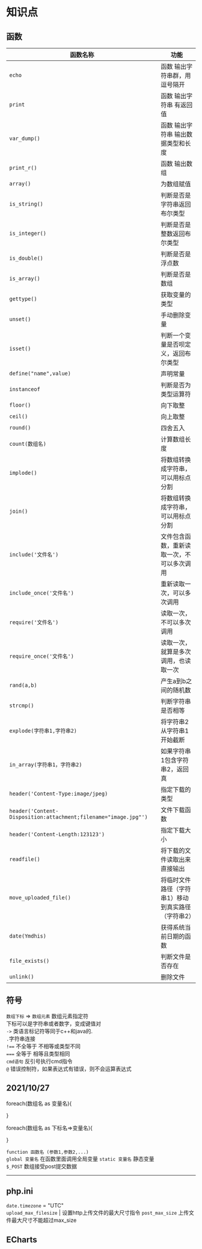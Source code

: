 # 知识点

## 函数

| 函数名称 | 功能 |
| - | - |
| `echo` | 函数 输出字符串群，用逗号隔开 |
| `print` | 函数 输出字符串 有返回值 |
| `var_dump()` | 函数 输出字符串 输出数据类型和长度  |
| `print_r()` | 函数 输出数组 |
| `array()` | 为数组赋值 |
| `is_string()` | 判断是否是字符串返回布尔类型 |
| `is_integer()` | 判断是否是整数返回布尔类型 |
| `is_double()` | 判断是否是浮点数 |
| `is_array()` | 判断是否是数组 |
| `gettype()` | 获取变量的类型 |
| `unset()` | 手动删除变量 |
| `isset()` | 判断一个变量是否呗定义，返回布尔类型 |
| `define("name",value)` | 声明常量 |
| `instanceof` | 判断是否为类型运算符 |
| `floor()` | 向下取整 |
| `ceil()` | 向上取整 |
| `round()` | 四舍五入 |
| `count(数组名)` | 计算数组长度 |
| `implode()` | 将数组转换成字符串，可以用标点分割 |
| `join()` | 将数组转换成字符串，可以用标点分割 |
| `include('文件名')` |  文件包含函数，重新读取一次，不可以多次调用 |
| `include_once('文件名')` |  重新读取一次，可以多次调用 |
| `require('文件名')` | 读取一次，不可以多次调用 |
| `require_once('文件名')` | 读取一次，就算是多次调用，也读取一次 |
| `rand(a,b)` | 产生a到b之间的随机数 |
| `strcmp()` |  判断字符串是否相等 |
| `explode(字符串1,字符串2)` | 将字符串2从字符串1开始截断 |
| `in_array(字符串1，字符串2)` | 如果字符串1包含字符串2，返回真 |
| `header('Content-Type:image/jpeg)` | 指定下载的类型 |
| `header('Content-Disposition:attachment;filename="image.jpg"')` | 文件下载函数 |
| `header('Content-Length:123123')` | 指定下载大小 |
| `readfile()` | 将下载的文件读取出来直接输出 |
| `move_uploaded_file()` | 将临时文件路径（字符串1）移动到真实路径（字符串2）|
| `date(Ymdhis)` | 获得系统当前日期的函数 |
| `file_exists()` | 判断文件是否存在 |
| `unlink()` | 删除文件 |

## 符号

`数组下标` => `数组元素` 数组元素指定符  
下标可以是字符串或者数字，变成键值对  
`->` 类语言标记符等同于c++和java的.  
`.`字符串连接  
`!==` 不全等于 不相等或类型不同  
`===` 全等于 相等且类型相同  
`cmd语句` 反引号执行cmd指令  
`@` 错误控制符，如果表达式有错误，则不会运算表达式  

## 2021/10/27

foreach(数组名 as 变量名){

}

foreach(数组名 as 下标名=>变量名){

}  

`function 函数名 (参数1,参数2,...)`  
`global 变量名`  在函数里面调用全局变量
`static 变量名`  静态变量  
`$_POST` 数组接受post提交数据

****

## php.ini

`date.timezone` = "UTC"  
`upload_max_filesize` | 设置http上传文件的最大尺寸指令
`post_max_size` 上传文件最大尺寸不能超过max_size  

## ECharts
